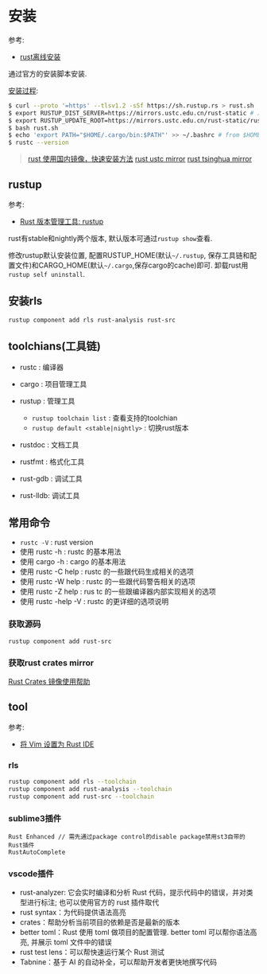 # 安装
参考:
- [rust离线安装](https://forge.rust-lang.org/infra/other-installation-methods.html)

通过官方的安装脚本安装.

[安装过程](https://www.rust-lang.org/zh-CN/tools/install):
```bash
$ curl --proto '=https' --tlsv1.2 -sSf https://sh.rustup.rs > rust.sh
$ export RUSTUP_DIST_SERVER=https://mirrors.ustc.edu.cn/rust-static # 用于更新 toolchain
$ export RUSTUP_UPDATE_ROOT=https://mirrors.ustc.edu.cn/rust-static/rustup # 用于更新 rustup
$ bash rust.sh
$ echo 'export PATH="$HOME/.cargo/bin:$PATH"' >> ~/.bashrc # from $HOME/.cargo/env
$ rustc --version
```

> [rust 使用国内镜像，快速安装方法](https://www.cnblogs.com/hustcpp/p/12341098.html)
> [rust ustc mirror](https://lug.ustc.edu.cn/wiki/mirrors/help/rust-static)
> [rust tsinghua mirror](https://mirrors.tuna.tsinghua.edu.cn/help/rustup/)

## rustup

参考:
- [Rust 版本管理工具: rustup](https://github.com/rustcc/RustPrimer/blob/master/install/rustup.md)

rust有stable和nightly两个版本, 默认版本可通过`rustup show`查看.

修改rustup默认安装位置, 配置RUSTUP_HOME(默认`~/.rustup`, 保存工具链和配置文件)和CARGO_HOME(默认`~/.cargo`,保存cargo的cache)即可. 卸载rust用`rustup self uninstall`.

## 安装rls
`rustup component add rls rust-analysis rust-src`

## toolchians(工具链)
- rustc : 编译器
- cargo : 项目管理工具
- rustup : 管理工具

	- `rustup toolchain list` : 查看支持的toolchian
	- `rustup default <stable|nightly>` : 切换rust版本
- rustdoc : 文档工具
- rustfmt : 格式化工具
- rust-gdb : 调试工具
- rust-lldb: 调试工具

## 常用命令
- `rustc -V` : rust version
- 使用 rustc -h : rustc 的基本用法
- 使用 cargo -h : cargo 的基本用法
- 使用 rustc -C help : rustc 的一些跟代码生成相关的选项
- 使用 rustc -W help : rustc 的一些跟代码警告相关的选项
- 使用 rustc -Z help : rus tc 的一些跟编译器内部实现相关的选项
- 使用 rustc -help -V : rustc 的更详细的选项说明

### 获取源码
```
rustup component add rust-src
```

### 获取rust crates mirror
[Rust Crates 镜像使用帮助](https://lug.ustc.edu.cn/wiki/mirrors/help/rust-crates)

## tool
参考:
- [将 Vim 设置为 Rust IDE](https://linux.cn/article-12530-1.html)

### rls
```bash
rustup component add rls --toolchain 
rustup component add rust-analysis --toolchain 
rustup component add rust-src --toolchain
```

### sublime3插件
```
Rust Enhanced // 需先通过package control的disable package禁用st3自带的Rust插件
RustAutoComplete
```

### vscode插件
- rust-analyzer: 它会实时编译和分析 Rust 代码，提示代码中的错误，并对类型进行标注; 也可以使用官方的 rust 插件取代
- rust syntax：为代码提供语法高亮
- crates：帮助分析当前项目的依赖是否是最新的版本
- better toml：Rust 使用 toml 做项目的配置管理. better toml 可以帮你语法高亮, 并展示 toml 文件中的错误
- rust test lens：可以帮快速运行某个 Rust 测试
- Tabnine：基于 AI 的自动补全，可以帮助开发者更快地撰写代码